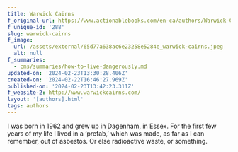```yaml
---
title: Warwick Cairns
f_original-url: https://www.actionablebooks.com/en-ca/authors/Warwick-Cairns/
f_unique-id: '288'
slug: warwick-cairns
f_image:
  url: /assets/external/65d77a638ac6e23258e5284e_warwick-cairns.jpeg
  alt: null
f_summaries:
  - cms/summaries/how-to-live-dangerously.md
updated-on: '2024-02-23T13:30:28.406Z'
created-on: '2024-02-22T16:46:27.969Z'
published-on: '2024-02-23T13:42:23.311Z'
f_website-2: http://www.warwickcairns.com/
layout: '[authors].html'
tags: authors
---
```


I was born in 1962 and grew up in Dagenham, in Essex. For the first few years of my life I lived in a ‘prefab,’ which was made, as far as I can remember, out of asbestos. Or else radioactive waste, or something.
